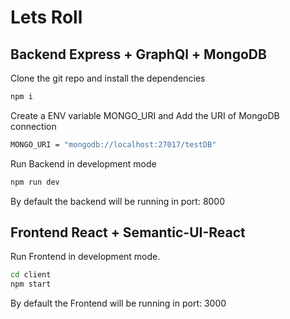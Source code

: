 # Lets Roll

## Backend Express + GraphQl + MongoDB
Clone the git repo and install the dependencies
```sh
npm i 
```

Create a ENV variable MONGO_URI and Add the URI of MongoDB connection
```sh
MONGO_URI = "mongodb://localhost:27017/testDB"
```

Run Backend in development mode
```sh
npm run dev
```
By default the backend will be running in port: 8000

## Frontend React + Semantic-UI-React

Run Frontend in development mode.
```sh
cd client
npm start
```

By default the Frontend will be running in port: 3000

